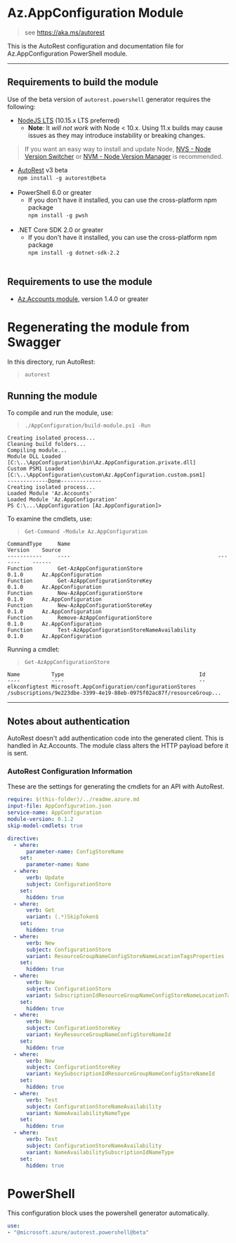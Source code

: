 # Az.AppConfiguration Module
> see https://aka.ms/autorest

This is the AutoRest configuration and documentation file for Az.AppConfiguration PowerShell module.

---
## Requirements to build the module
Use of the beta version of `autorest.powershell` generator requires the following:
- [NodeJS LTS](https://nodejs.org) (10.15.x LTS preferred)
  - **Note**: It *will not work* with Node < 10.x. Using 11.x builds may cause issues as they may introduce instability or breaking changes.
> If you want an easy way to install and update Node, [NVS - Node Version Switcher](../nodejs/installing-via-nvs.md) or [NVM - Node Version Manager](../nodejs/installing-via-nvm.md) is recommended.
- [AutoRest](https://aka.ms/autorest) v3 beta <br> `npm install -g autorest@beta ` <br>&nbsp;
- PowerShell 6.0 or greater
  - If you don't have it installed, you can use the cross-platform npm package <br> `npm install -g pwsh` <br>&nbsp;
- .NET Core SDK 2.0 or greater
  - If you don't have it installed, you can use the cross-platform npm package <br> `npm install -g dotnet-sdk-2.2 ` <br>&nbsp;

## Requirements to use the module
- [Az.Accounts module](https://www.powershellgallery.com/packages/Az.Accounts/), version 1.4.0 or greater

# Regenerating the module from Swagger
In this directory, run AutoRest:
> `autorest`

## Running the module 
To compile and run the module, use:
> `./AppConfiguration/build-module.ps1 -Run`

``` text
Creating isolated process...
Cleaning build folders...
Compiling module...
Module DLL Loaded [C:\..\AppConfiguration\bin\Az.AppConfiguration.private.dll]
Custom PSM1 Loaded [C:\..\AppConfiguration\custom\Az.AppConfiguration.custom.psm1]
-------------Done-------------
Creating isolated process...
Loaded Module 'Az.Accounts'
Loaded Module 'Az.AppConfiguration'
PS C:\...\AppConfiguration [Az.AppConfiguration]>
```

To examine the cmdlets, use:
> `Get-Command -Module Az.AppConfiguration`

``` text
CommandType     Name                                               Version    Source
-----------     ----                                               -------    ------
Function        Get-AzAppConfigurationStore                        0.1.0      Az.AppConfiguration
Function        Get-AzAppConfigurationStoreKey                     0.1.0      Az.AppConfiguration
Function        New-AzAppConfigurationStore                        0.1.0      Az.AppConfiguration
Function        New-AzAppConfigurationStoreKey                     0.1.0      Az.AppConfiguration
Function        Remove-AzAppConfigurationStore                     0.1.0      Az.AppConfiguration
Function        Test-AzAppConfigurationStoreNameAvailability       0.1.0      Az.AppConfiguration
```

Running a cmdlet:
> `Get-AzAppConfigurationStore`

``` text
Name          Type                                           Id
----          ----                                           --
elkconfigtest Microsoft.AppConfiguration/configurationStores /subscriptions/9e223dbe-3399-4e19-88eb-0975f02ac87f/resourceGroup...
```
---
## Notes about authentication
AutoRest doesn't add authentication code into the generated client. This is handled in Az.Accounts.
The module class alters the HTTP payload before it is sent.

### AutoRest Configuration Information
These are the settings for generating the cmdlets for an API with AutoRest.

``` yaml
require: $(this-folder)/../readme.azure.md
input-file: AppConfiguration.json
service-name: AppConfiguration
module-version: 0.1.2
skip-model-cmdlets: true

directive:
  - where:
      parameter-name: ConfigStoreName
    set:
      parameter-name: Name
  - where:
      verb: Update
      subject: ConfigurationStore
    set:
      hidden: true
  - where:
      verb: Get
      variant: (.*)SkipToken$
    set:
      hidden: true
  - where:
      verb: New
      subject: ConfigurationStore
      variant: ResourceGroupNameConfigStoreNameLocationTagsProperties
    set:
      hidden: true
  - where:
      verb: New
      subject: ConfigurationStore
      variant: SubscriptionIdResourceGroupNameConfigStoreNameLocationTagsProperties
    set:
      hidden: true
  - where:
      verb: New
      subject: ConfigurationStoreKey
      variant: KeyResourceGroupNameConfigStoreNameId
    set:
      hidden: true
  - where:
      verb: New
      subject: ConfigurationStoreKey
      variant: KeySubscriptionIdResourceGroupNameConfigStoreNameId
    set:
      hidden: true
  - where:
      verb: Test
      subject: ConfigurationStoreNameAvailability
      variant: NameAvailabilityNameType
    set:
      hidden: true
  - where:
      verb: Test
      subject: ConfigurationStoreNameAvailability
      variant: NameAvailabilitySubscriptionIdNameType
    set:
      hidden: true
```

# PowerShell
This configuration block uses the powershell generator automatically.

``` yaml
use:
- "@microsoft.azure/autorest.powershell@beta"

```
